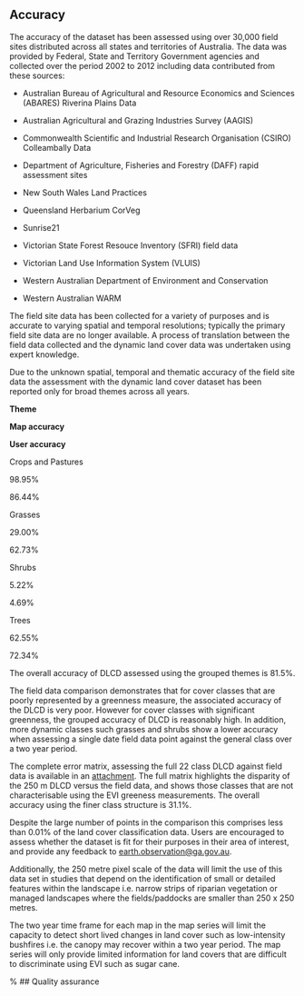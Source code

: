 ## Accuracy

The accuracy of the dataset has been assessed using over 30,000 field sites distributed across all states and territories of Australia. The data was provided by Federal, State and Territory Government agencies and collected over the period 2002 to 2012 including data contributed from these sources:

* Australian Bureau of Agricultural and Resource Economics and Sciences (ABARES) Riverina Plains Data
 
* Australian Agricultural and Grazing Industries Survey (AAGIS)
 
* Commonwealth Scientific and Industrial Research Organisation (CSIRO) Colleambally Data
 
* Department of Agriculture, Fisheries and Forestry (DAFF) rapid assessment sites
 
* New South Wales Land Practices
 
* Queensland Herbarium CorVeg
 
* Sunrise21
 
* Victorian State Forest Resouce Inventory (SFRI) field data
 
* Victorian Land Use Information System (VLUIS)
 
* Western Australian Department of Environment and Conservation
 
* Western Australian WARM
 

The field site data has been collected for a variety of purposes and is accurate to varying spatial and temporal resolutions; typically the primary field site data are no longer available. A process of translation between the field data collected and the dynamic land cover data was undertaken using expert knowledge.

Due to the unknown spatial, temporal and thematic accuracy of the field site data the assessment with the dynamic land cover dataset has been reported only for broad themes across all years. 

**Theme**

**Map accuracy**

**User accuracy**

Crops and Pastures

98.95%

86.44%

Grasses

29.00%

62.73%

Shrubs

5.22%

4.69%

Trees

62.55%

72.34%

The overall accuracy of DLCD assessed using the grouped themes is 81.5%.

The field data comparison demonstrates that for cover classes that are poorly represented by a greenness measure, the associated accuracy of the DLCD is very poor. However for cover classes with significant greenness, the grouped accuracy of DLCD is reasonably high. In addition, more dynamic classes such grasses and shrubs show a lower accuracy when assessing a single date field data point against the general class over a two year period.

The complete error matrix, assessing the full 22 class DLCD against field data is available in an [attachment](https://cmi.ga.gov.au/sites/default/files/2017-06/DLCD%202.1%20Confusion%20Matrix.xlsx). The full matrix highlights the disparity of the 250 m DLCD versus the field data, and shows those classes that are not characterisable using the EVI greeness measurements. The overall accuracy using the finer class structure is 31.1%.

Despite the large number of points in the comparison this comprises less than 0.01% of the land cover classification data. Users are encouraged to assess whether the dataset is fit for their purposes in their area of interest, and provide any feedback to earth.observation@ga.gov.au.

Additionally, the 250 metre pixel scale of the data will limit the use of this data set in studies that depend on the identification of small or detailed features within the landscape i.e. narrow strips of riparian vegetation or managed landscapes where the fields/paddocks are smaller than 250 x 250 metres.

The two year time frame for each map in the map series will limit the capacity to detect short lived changes in land cover such as low-intensity bushfires i.e. the canopy may recover within a two year period. The map series will only provide limited information for land covers that are difficult to discriminate using EVI such as sugar cane.

% ## Quality assurance

